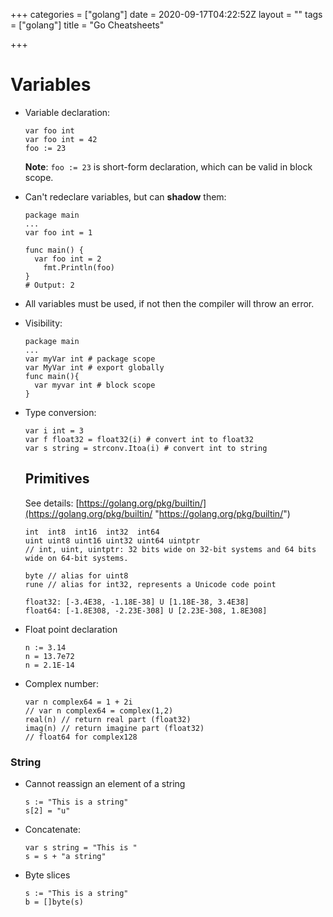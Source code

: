 +++
categories = ["golang"]
date = 2020-09-17T04:22:52Z
layout = ""
tags = ["golang"]
title = "Go Cheatsheets"

+++
# Variables

* Variable declaration:

      var foo int
      var foo int = 42
      foo := 23

  **Note**: `foo := 23` is short-form declaration, which can be valid in block scope.
* Can't redeclare variables, but can **shadow** them:

      package main
      ...
      var foo int = 1
      
      func main() {
      	var foo int = 2
          fmt.Println(foo)
      }
      # Output: 2
* All variables must be used, if not then the compiler will throw an error.
* Visibility:

      package main
      ...
      var myVar int # package scope
      var MyVar int # export globally
      func main(){
      	var myvar int # block scope
      }
* Type conversion:

      var i int = 3
      var f float32 = float32(i) # convert int to float32
      var s string = strconv.Itoa(i) # convert int to string

  ## Primitives

  See details: [https://golang.org/pkg/builtin/](https://golang.org/pkg/builtin/ "https://golang.org/pkg/builtin/")

      int  int8  int16  int32  int64
      uint uint8 uint16 uint32 uint64 uintptr
      // int, uint, uintptr: 32 bits wide on 32-bit systems and 64 bits wide on 64-bit systems.
      
      byte // alias for uint8
      rune // alias for int32, represents a Unicode code point
      
      float32: [-3.4E38, -1.18E-38] U [1.18E-38, 3.4E38]
      float64: [-1.8E308, -2.23E-308] U [2.23E-308, 1.8E308]


* Float point declaration

      n := 3.14
      n = 13.7e72
      n = 2.1E-14
* Complex number:

      var n complex64 = 1 + 2i
      // var n complex64 = complex(1,2)
      real(n) // return real part (float32)
      imag(n) // return imagine part (float32)
      // float64 for complex128

### String

* Cannot reassign an element of a string

      s := "This is a string"
      s[2] = "u"
* Concatenate:

      var s string = "This is "
      s = s + "a string"
* Byte slices

      s := "This is a string"
      b = []byte(s)